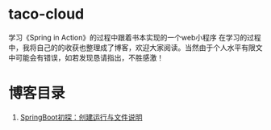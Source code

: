 # taco-cloud
学习《Spring in Action》的过程中跟着书本实现的一个web小程序
在学习的过程中，我将自己的的收获也整理成了博客，欢迎大家阅读。当然由于个人水平有限文中可能会有错误，如若发现恳请指出，不胜感激！
# 博客目录
1. [SpringBoot初探：创建运行与文件说明](https://www.vcjmhg.top/hello-spring-boot)
